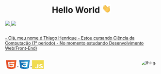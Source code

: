 ## <h1 align="center">Hello World <img src="https://raw.githubusercontent.com/ABSphreak/ABSphreak/master/gifs/Hi.gif" width="30px"></h1>

 <div>
    <a href="https://github.com/ythiago03">
  <img height="140em" src="https://github-readme-stats.vercel.app/api?username=ythiago03&show_icons=true&theme=tokyonight&include_all_commits=true&count_private=true"/>
 <img height="140em" src="https://github-readme-stats.vercel.app/api/top-langs/?username=ythiago03&layout=compact&langs_count=7&theme=tokyonight"/>
</div>
 
 ##
 
 <p> - Olá, meu nome é Thiago Henrique
     - Estou cursando Ciência da Computação (1° período)
     - No momento estudando Desenvolvimento Web(Front-End)</p>
 
 
<div style="display: inline_block"><br>
  
   <img align="center" alt="thi-HTML" height="30" width="40" src="https://raw.githubusercontent.com/devicons/devicon/master/icons/html5/html5-original.svg">
  <img align="center" alt="thi-CSS" height="30" width="40" src="https://raw.githubusercontent.com/devicons/devicon/master/icons/css3/css3-original.svg">
  <img align="center" alt="thi-Js" height="30" width="40" src="https://raw.githubusercontent.com/devicons/devicon/master/icons/javascript/javascript-plain.svg">
  <img align="right" alt="thi-gif" height="150" style="border-radius:50px;" src="https://media.giphy.com/media/H1De7T2Lrp4kEsVuik/giphy.gif" >
 
</div>
  
  ##
<!--
  <div>
     <a href="https://www.instagram.com/" target="_blank"><img src="https://img.shields.io/badge/-Instagram-%23E4405F?style=for-the-badge&logo=instagram&logoColor=white" target="_blank"></a>
<a href = "https://mail.google.com/"><img src="https://img.shields.io/badge/-Gmail-%23333?style=for-the-badge&logo=gmail&logoColor=white" target="_blank"></a>
<a href="https://www.linkedin.com/" target="_blank"><img src="https://img.shields.io/badge/-LinkedIn-%230077B5?style=for-the-badge&logo=linkedin&logoColor=white" target="_blank"></a> 
  </div>

-->
